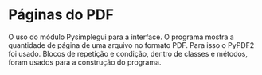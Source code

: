 # Páginas do PDF

O uso do módulo Pysimplegui para a interface. O programa mostra
a quantidade de página de uma arquivo no formato PDF. Para isso o PyPDF2 foi usado.
Blocos de repetição e condição, dentro de classes e métodos, foram usados para a construção do programa.
